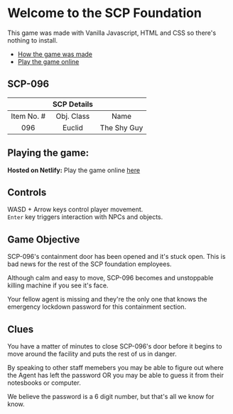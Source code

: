 # Welcome to the SCP Foundation

This game was made with Vanilla Javascript, HTML and CSS so there's nothing to install.

- [How the game was made](https://calvintorra.com/blog/scp)
- [Play the game online](https://zealous-rosalind-1a870e.netlify.app/)

## SCP-096

|            | SCP Details |             |
| :--------: | :---------: | :---------: |
| Item No. # | Obj. Class  |    Name     |
|    096     |   Euclid    | The Shy Guy |

## Playing the game:

**Hosted on Netlify:**
Play the game online [here](https://zealous-rosalind-1a870e.netlify.app/)

## Controls

WASD + Arrow keys control player movement.  
`Enter` key triggers interaction with NPCs and objects.

## Game Objective

SCP-096's containment door has been opened and it's stuck open. This is bad news for the rest of the SCP foundation employees.

Although calm and easy to move, SCP-096 becomes and unstoppable killing machine if you see it's face.

Your fellow agent is missing and they're the only one that knows the emergency lockdown password for this containment section.

## Clues

You have a matter of minutes to close SCP-096's door before it begins to move around the facility and puts the rest of us in danger.

By speaking to other staff memebers you may be able to figure out where the Agent has left the password OR you may be able to guess it from their notesbooks or computer.

We believe the password is a 6 digit number, but that's all we know for know.
